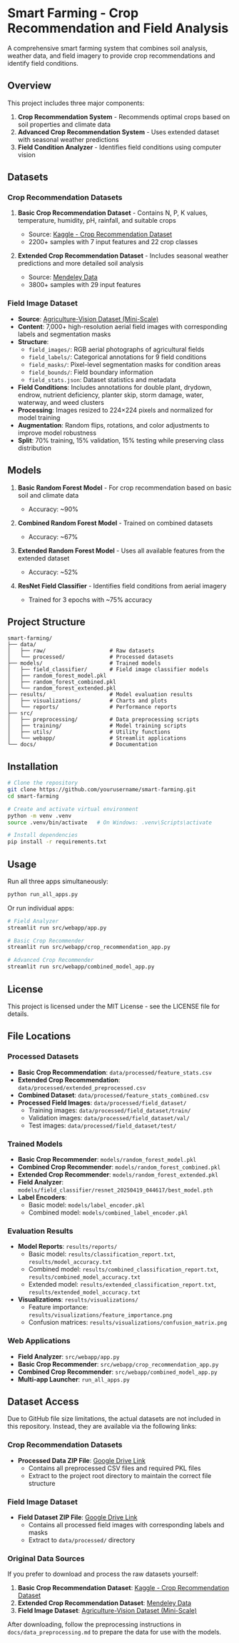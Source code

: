 # Smart Farming - Crop Recommendation and Field Analysis

A comprehensive smart farming system that combines soil analysis, weather data, and field imagery to provide crop recommendations and identify field conditions.

## Overview

This project includes three major components:
1. **Crop Recommendation System** - Recommends optimal crops based on soil properties and climate data
2. **Advanced Crop Recommendation System** - Uses extended dataset with seasonal weather predictions
3. **Field Condition Analyzer** - Identifies field conditions using computer vision

## Datasets

### Crop Recommendation Datasets
1. **Basic Crop Recommendation Dataset** - Contains N, P, K values, temperature, humidity, pH, rainfall, and suitable crops
   - Source: [Kaggle - Crop Recommendation Dataset](https://www.kaggle.com/datasets/atharvaingle/crop-recommendation-dataset)
   - 2200+ samples with 7 input features and 22 crop classes

2. **Extended Crop Recommendation Dataset** - Includes seasonal weather predictions and more detailed soil analysis
   - Source: [Mendeley Data](https://data.mendeley.com/datasets/8v757rr4st/1/files/98242fd3-1912-4a59-ab26-23d97b454218)
   - 3800+ samples with 29 input features

### Field Image Dataset
- **Source**: [Agriculture-Vision Dataset (Mini-Scale)](https://agriculture-vision.intelinair.com/Dataset/data2017_miniscale.tar.gz)
- **Content**: 7,000+ high-resolution aerial field images with corresponding labels and segmentation masks
- **Structure**:
  - `field_images/`: RGB aerial photographs of agricultural fields
  - `field_labels/`: Categorical annotations for 9 field conditions
  - `field_masks/`: Pixel-level segmentation masks for condition areas
  - `field_bounds/`: Field boundary information
  - `field_stats.json`: Dataset statistics and metadata
- **Field Conditions**: Includes annotations for double plant, drydown, endrow, nutrient deficiency, planter skip, storm damage, water, waterway, and weed clusters
- **Processing**: Images resized to 224×224 pixels and normalized for model training
- **Augmentation**: Random flips, rotations, and color adjustments to improve model robustness
- **Split**: 70% training, 15% validation, 15% testing while preserving class distribution

## Models

1. **Basic Random Forest Model** - For crop recommendation based on basic soil and climate data
   - Accuracy: ~90%
   
2. **Combined Random Forest Model** - Trained on combined datasets
   - Accuracy: ~67%
   
3. **Extended Random Forest Model** - Uses all available features from the extended dataset
   - Accuracy: ~52%
   
4. **ResNet Field Classifier** - Identifies field conditions from aerial imagery
   - Trained for 3 epochs with ~75% accuracy

## Project Structure

```
smart-farming/
├── data/
│   ├── raw/                    # Raw datasets
│   └── processed/              # Processed datasets
├── models/                     # Trained models
│   ├── field_classifier/       # Field image classifier models
│   ├── random_forest_model.pkl
│   ├── random_forest_combined.pkl
│   └── random_forest_extended.pkl
├── results/                    # Model evaluation results
│   ├── visualizations/         # Charts and plots
│   └── reports/                # Performance reports
├── src/
│   ├── preprocessing/          # Data preprocessing scripts
│   ├── training/               # Model training scripts
│   ├── utils/                  # Utility functions
│   └── webapp/                 # Streamlit applications
└── docs/                       # Documentation
```

## Installation

```bash
# Clone the repository
git clone https://github.com/yourusername/smart-farming.git
cd smart-farming

# Create and activate virtual environment
python -m venv .venv
source .venv/bin/activate   # On Windows: .venv\Scripts\activate

# Install dependencies
pip install -r requirements.txt
```

## Usage

Run all three apps simultaneously:
```bash
python run_all_apps.py
```

Or run individual apps:
```bash
# Field Analyzer
streamlit run src/webapp/app.py

# Basic Crop Recommender
streamlit run src/webapp/crop_recommendation_app.py

# Advanced Crop Recommender
streamlit run src/webapp/combined_model_app.py
```

## License

This project is licensed under the MIT License - see the LICENSE file for details. 

## File Locations

### Processed Datasets
- **Basic Crop Recommendation**: `data/processed/feature_stats.csv`
- **Extended Crop Recommendation**: `data/processed/extended_preprocessed.csv`
- **Combined Dataset**: `data/processed/feature_stats_combined.csv`
- **Processed Field Images**: `data/processed/field_dataset/`
  - Training images: `data/processed/field_dataset/train/`
  - Validation images: `data/processed/field_dataset/val/`
  - Test images: `data/processed/field_dataset/test/`

### Trained Models
- **Basic Crop Recommender**: `models/random_forest_model.pkl`
- **Combined Crop Recommender**: `models/random_forest_combined.pkl`
- **Extended Crop Recommender**: `models/random_forest_extended.pkl`
- **Field Analyzer**: `models/field_classifier/resnet_20250419_044617/best_model.pth`
- **Label Encoders**:
  - Basic model: `models/label_encoder.pkl`
  - Combined model: `models/combined_label_encoder.pkl`

### Evaluation Results
- **Model Reports**: `results/reports/`
  - Basic model: `results/classification_report.txt`, `results/model_accuracy.txt`
  - Combined model: `results/combined_classification_report.txt`, `results/combined_model_accuracy.txt`
  - Extended model: `results/extended_classification_report.txt`, `results/extended_model_accuracy.txt`
- **Visualizations**: `results/visualizations/`
  - Feature importance: `results/visualizations/feature_importance.png`
  - Confusion matrices: `results/visualizations/confusion_matrix.png`

### Web Applications
- **Field Analyzer**: `src/webapp/app.py`
- **Basic Crop Recommender**: `src/webapp/crop_recommendation_app.py`
- **Combined Crop Recommender**: `src/webapp/combined_model_app.py`
- **Multi-app Launcher**: `run_all_apps.py`

## Dataset Access

Due to GitHub file size limitations, the actual datasets are not included in this repository. Instead, they are available via the following links:

### Crop Recommendation Datasets
- **Processed Data ZIP File**: [Google Drive Link](https://drive.google.com/drive/folders/1FP1-v5HCPQm-zi4kzRFppWJkYj7HBa3s?usp=drive_link)
  - Contains all preprocessed CSV files and required PKL files
  - Extract to the project root directory to maintain the correct file structure

### Field Image Dataset
- **Field Dataset ZIP File**: [Google Drive Link](https://drive.google.com/drive/folders/1FP1-v5HCPQm-zi4kzRFppWJkYj7HBa3s?usp=drive_link)
  - Contains all processed field images with corresponding labels and masks
  - Extract to `data/processed/` directory

### Original Data Sources
If you prefer to download and process the raw datasets yourself:
1. **Basic Crop Recommendation Dataset**: [Kaggle - Crop Recommendation Dataset](https://www.kaggle.com/datasets/atharvaingle/crop-recommendation-dataset)
2. **Extended Crop Recommendation Dataset**: [Mendeley Data](https://data.mendeley.com/datasets/8v757rr4st/1/files/98242fd3-1912-4a59-ab26-23d97b454218)
3. **Field Image Dataset**: [Agriculture-Vision Dataset (Mini-Scale)](https://agriculture-vision.intelinair.com/Dataset/data2017_miniscale.tar.gz)

After downloading, follow the preprocessing instructions in `docs/data_preprocessing.md` to prepare the data for use with the models. 
